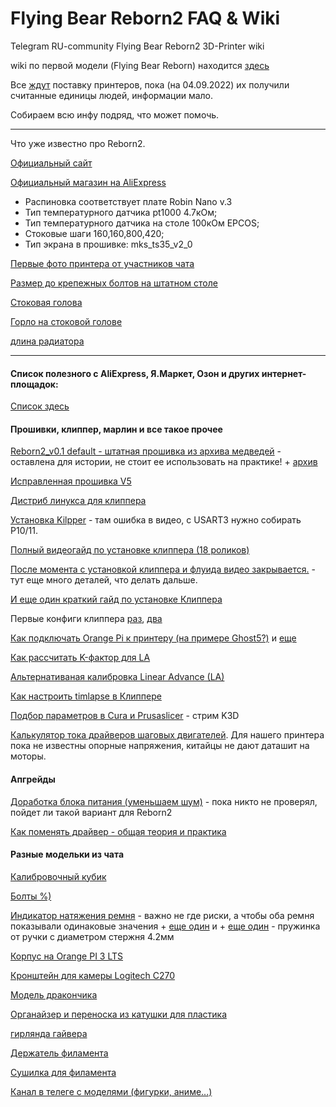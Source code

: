 # Flying Bear Reborn2 FAQ & Wiki
Telegram RU-community Flying Bear Reborn2 3D-Printer wiki

wiki по первой модели (Flying Bear Reborn) находится [здесь](https://github.com/flyingbear-reborn/wiki)

Все [ждут](https://t.me/fbg5_waiters) поставку принтеров, пока (на 04.09.2022) их получили считанные единицы людей, информации мало.

Собираем всю инфу подряд, что может помочь.

----
Что уже известно про Reborn2.

[Официальный сайт](https://3dflyingbear.com/products/flying-bear-reborn-2-3d-printer)

[Официальный магазин на AliExpress](https://aliexpress.ru/item/1005002981861087.html)

* Распиновка соответствует плате Robin Nano v.3
* Тип температурного датчика pt1000 4.7кОм;
* Тип температурного датчика на столе 100кОм EPCOS;
* Стоковые шаги 160,160,800,420;
* Тип экрана в прошивке: mks_ts35_v2_0

[Первые фото принтера от участников чата](https://t.me/fbg5_waiters/121716)

[Размер до крепежных болтов на штатном столе](https://t.me/fbg5_waiters/106563)

[Стоковая голова](https://t.me/fbg5_waiters/123310)

[Горло на стоковой голове](https://t.me/fbg5_waiters/123349)

[длина радиатора](https://t.me/fbg5_waiters/123378)

----
#### Список полезного с AliExpress, Я.Маркет, Озон и других интернет-площадок:
[Список здесь](shops/index.md)


#### Прошивки, клиппер, марлин и все такое прочее
[Reborn2_v0.1 default - штатная прошивка из архива медведей](https://t.me/fbg5_waiters/115178) - оставлена для истории, не стоит ее использовать на практике! + [архив](https://t.me/fbg5_waiters/115181)

[Исправленная прошивка V5](https://t.me/fbg5_waiters/125515)

[Дистриб линукса для клиппера](https://redirect.armbian.com/region/EU/orangepi3-lts/Bullseye_current)

[Установка Kilpper](https://youtu.be/-0fHoq7IlHA) - там ошибка в видео, c USART3 нужно собирать P10/11.

[Полный видеогайд по установке клиппера (18 роликов)](https://www.youtube.com/watch?v=gfZ9Lbyh8qU&list=PL7zrGeKp_8CRmVTuBaUQcHKlS9bJRU6vT)

[После момента с установкой клиппера и флуида видео закрывается.](https://t.me/fbg5_waiters/116626) - тут еще много деталей, что делать дальше.

[И еще один краткий гайд по установке Клиппера](https://t.me/fbg5_waiters/127352)

Первые конфиги клиппера [раз](https://t.me/fbg5_waiters/123268), [два](https://t.me/fbg5_waiters/128133)

[Как подключать Orange Pi к принтеру (на примере Ghost5?)](https://t.me/fbg5_waiters/116547) и [еще](https://t.me/fbg5_waiters/116593)

[Как рассчитать K-фактор для LA](https://marlinfw.org/tools/lin_advance/k-factor.html)

[Альтернативаная калибровка Linear Advance (LA)](https://youtu.be/p9IKwwKTIFM)

[Как настроить timlapse в Клиппере](https://www.youtube.com/watch?v=n-BVPidUDLI&ab_channel=Vez3D)

[Подбор параметров в Cura и Prusaslicer](https://www.youtube.com/watch?v=Tu-ropzwhco&t=3711s) - стрим K3D

[Калькулятор тока драйверов шаговых двигателей](https://3drob.ru/stati/pro_3d_pechat/elektronika_3d_printera/kalkulyator_toka_drayverov_shagovyh_dvigateley). Для нашего принтера пока не известны опорные напряжения, китайцы не дают даташит на моторы.

#### Апгрейды
[Доработка блока питания (уменьшаем шум)](https://www.youtube.com/watch?v=wAFuxwjFUGo&ab_channel=DenisDrugov) - пока никто не проверял, пойдет ли такой вариант для Reborn2

[Как поменять драйвер - общая теория и практика](https://youtu.be/MQE7OZ34_eE)

#### Разные модельки из чата

[Калибровочный кубик](https://www.thingiverse.com/thing:1278865)

[Болты %)](https://www.thingiverse.com/thing:5445157)

[Индикатор натяжения ремня](https://t.me/fbg5_waiters/120487) - важно не где риски, а чтобы оба ремня показывали одинаковые значения + [еще один](https://www.thingiverse.com/thing:5467334) и + [еще один](https://www.thingiverse.com/thing:2230598/files) - пружинка от ручки с диаметром стержня 4.2мм

[Корпус на Orange PI 3 LTS](https://t.me/fbg5_waiters/121929)

[Кронштейн для камеры Logitech C270](https://t.me/fbg5_waiters/123793)

[Модель дракончика](https://t.me/fbg5_waiters/116379)

[Органайзер и переноска из катушки для пластика](https://t.me/fbg5_waiters/117937)

[гирлянда гайвера](https://t.me/fbg5_waiters/119923)

[Держатель филамента](https://t.me/fbg5_waiters/121630)

[Сушилка для филамента](https://www.thingiverse.com/thing:5247416)

[Канал в телеге с моделями (фигурки, аниме...)](https://t.me/STLcompilation)
